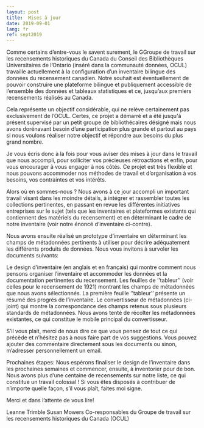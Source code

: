 ```yaml
---
layout: post
title:  Mises à jour
date: 2019-09-01
lang: fr
ref: sept2019
---
```

Comme certains d’entre-vous le savent surement, le GGroupe de travail sur les recensements historiques du Canada du Conseil des Bibliothèques Universitaires de l’Ontario (inséré dans la communauté données, OCUL) travaille actuellement à la configuration d’un inventaire bilingue des données du recensement canadien. Notre souhait est éventuellement de pouvoir construire une plateforme bilingue et publiquement accessible de l’ensemble des données et tableaux statistiques et ce, jusqu’aux premiers recensements réalisés au Canada.  

Cela représente un objectif considérable, qui ne relève certainement pas exclusivement  de l’OCUL. Certes, ce projet a démarré et a été jusqu'à présent supervisé par un petit groupe de bibliothécaires désigné mais nous avons dorénavant besoin d’une participation plus grande et partout au pays si nous voulons réaliser notre objectif et répondre aux besoins du plus grand nombre.

Je vous écris donc à la fois pour vous aviser des mises à jour dans le travail que nous accompli, pour solliciter vos précieuses rétroactions et enfin, pour vous encourager à vous engager à nos côtés. Ce projet est très flexible et nous pouvons accommoder nos méthodes de travail et d’organisation à vos besoins, vos contraintes et vos intérêts.   

Alors où en sommes-nous ? Nous avons à ce jour accompli un important travail visant dans les moindre détails, à intégrer et rassembler toutes les collections pertinentes, en passant en revue les différentes initiatives entreprises sur le sujet (tels que les inventaires et plateformes existants qui contiennent des matériels du recensement) et en déterminant le cadre de notre inventaire (voir notre énoncé d’inventaire ci-contre).  

Nous avons ensuite réalisé un prototype d’inventaire en déterminant les champs de métadonnées pertinents à utiliser pour décrire adéquatement les différents produits de données. Nous vous invitons à survoler les documents suivants:

Le design d’inventaire (en anglais et en français) qui montre comment nous pensons organiser l’inventaire et accommoder les données et la documentation pertinentes du recensement.
Les feuilles de ‘’tableur’’ (voir celles pour le recensement de 1921) montrant les champs de métadonnées que nous avons sélectionnés. La première feuille ‘’tableur’’ présente un résumé des progrès de l’inventaire.
Le convertisseur de métadonnées (ci-joint) qui montre la correspondance des champs retenus sous plusieurs standards de métadonnées. Nous avons tenté de récolter les métadonnées existantes, ce qui constitue le mobile principal du convertisseur.    

S’il vous plait, merci de nous dire ce que vous pensez de tout ce qui précède et n’hésitez pas à nous faire part de vos suggestions. Vous pouvez ajouter des commentaire directement sous les documents ou sinon, m’adresser personnellement un email.

Prochaines étapes: Nous espérons finaliser le design de l’inventaire dans les prochaines semaines et commencer, ensuite, à inventorier pour de bon. Nous avons plus d’une centaine de recensements sur notre liste, ce qui constitue un travail colossal ! Si vous êtes disposés à contribuer de n’importe quelle façon, s’il vous plaît, faites moi signe.

Merci et dans l’attente de vous lire!

Leanne Trimble
Susan Mowers
Co-responsables du Groupe de travail sur les recensements historiques du Canada (OCUL)
